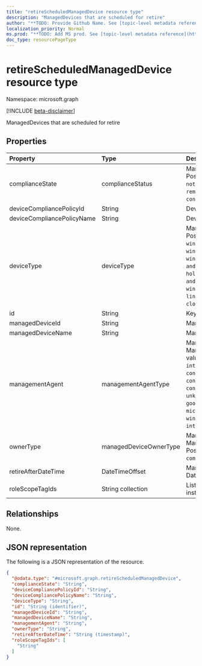 ```yaml
---
title: "retireScheduledManagedDevice resource type"
description: "ManagedDevices that are scheduled for retire"
author: "**TODO: Provide Github Name. See [topic-level metadata reference](https://msgo.azurewebsites.net/add/document/guidelines/metadata.html#topic-level-metadata)**"
localization_priority: Normal
ms.prod: "**TODO: Add MS prod. See [topic-level metadata reference](https://msgo.azurewebsites.net/add/document/guidelines/metadata.html#topic-level-metadata)**"
doc_type: resourcePageType
---
```


# retireScheduledManagedDevice resource type

Namespace: microsoft.graph

[!INCLUDE [beta-disclaimer](../../includes/beta-disclaimer.md)]

ManagedDevices that are scheduled for retire

## Properties
|Property|Type|Description|
|:---|:---|:---|
|complianceState|complianceStatus|Managed Device ComplianceStatus. Possible values are: `unknown`, `notApplicable`, `compliant`, `remediated`, `nonCompliant`, `error`, `conflict`, `notAssigned`.|
|deviceCompliancePolicyId|String|Device Compliance PolicyId|
|deviceCompliancePolicyName|String|Device Compliance Policy Name|
|deviceType|deviceType|Managed Device Device Type. Possible values are: `desktop`, `windowsRT`, `winMO6`, `nokia`, `windowsPhone`, `mac`, `winCE`, `winEmbedded`, `iPhone`, `iPad`, `iPod`, `android`, `iSocConsumer`, `unix`, `macMDM`, `holoLens`, `surfaceHub`, `androidForWork`, `androidEnterprise`, `windows10x`, `androidnGMS`, `chromeOS`, `linux`, `blackberry`, `palm`, `unknown`, `cloudPC`.|
|id|String|Key of the entity.|
|managedDeviceId|String|Managed DeviceId|
|managedDeviceName|String|Managed Device Name|
|managementAgent|managementAgentType|Managed Device ManagementAgentType. Possible values are: `eas`, `mdm`, `easMdm`, `intuneClient`, `easIntuneClient`, `configurationManagerClient`, `configurationManagerClientMdm`, `configurationManagerClientMdmEas`, `unknown`, `jamf`, `googleCloudDevicePolicyController`, `microsoft365ManagedMdm`, `windowsManagementCloudApi`, `intuneAosp`.|
|ownerType|managedDeviceOwnerType|Managed Device ManagedDeviceOwnerType. Possible values are: `unknown`, `company`, `personal`.|
|retireAfterDateTime|DateTimeOffset|Managed Device Retire After DateTime|
|roleScopeTagIds|String collection|List of Scope Tags for this Entity instance.|

## Relationships
None.

## JSON representation
The following is a JSON representation of the resource.
<!-- {
  "blockType": "resource",
  "@odata.type": "microsoft.graph.retireScheduledManagedDevice"
}
-->
``` json
{
  "@odata.type": "#microsoft.graph.retireScheduledManagedDevice",
  "complianceState": "String",
  "deviceCompliancePolicyId": "String",
  "deviceCompliancePolicyName": "String",
  "deviceType": "String",
  "id": "String (identifier)",
  "managedDeviceId": "String",
  "managedDeviceName": "String",
  "managementAgent": "String",
  "ownerType": "String",
  "retireAfterDateTime": "String (timestamp)",
  "roleScopeTagIds": [
    "String"
  ]
}
```

